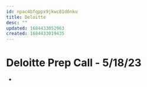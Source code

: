 ```yaml
---
id: npac4bfqppx9jkwc81d6nku
title: Deloitte
desc: ""
updated: 1684433052963
created: 1684433019435
---
```


# Deloitte Prep Call - 5/18/23

-
